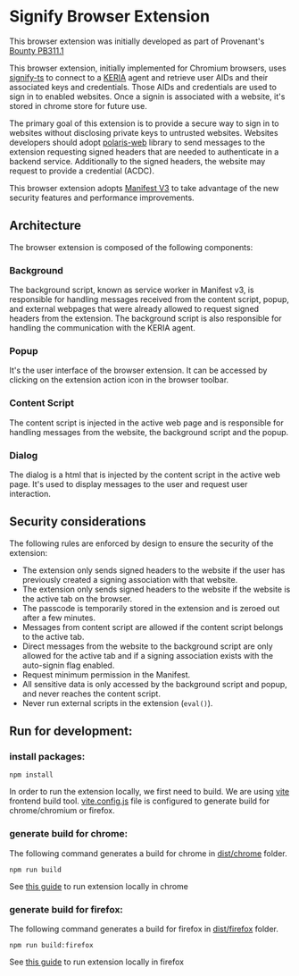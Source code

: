 # Signify Browser Extension
This browser extension was initially developed as part of Provenant's [Bounty PB311.1](https://docs.google.com/document/d/1mq82RDRGfoOMCs8sR8Cuj_hMC5i1_aP7e6DVqp8o13g/edit?usp=sharing)

This browser extension, initially implemented for Chromium browsers, uses [signify-ts](https://github.com/weboftrust/signify-ts) to connect to a [KERIA](https://github.com/weboftrust/keria) agent and retrieve user AIDs and their associated keys and credentials. Those AIDs and credentials are used to sign in to enabled websites. Once a signin is associated with a website, it's stored in chrome store for future use.

The primary goal of this extension is to provide a secure way to sign in to websites without disclosing private keys to untrusted websites. Websites developers should adopt [polaris-web]() library to send messages to the extension requesting signed headers that are needed to authenticate in a backend service. Additionally to the signed headers, the website may request to provide a credential (ACDC).

This browser extension adopts [Manifest V3](https://developer.chrome.com/docs/extensions/develop/migrate/what-is-mv3) to take advantage of the new security features and performance improvements.

## Architecture
The browser extension is composed of the following components:

### Background
The background script, known as service worker in Manifest v3, is responsible for handling messages received from the content script, popup, and external webpages that were already allowed to request signed headers from  the extension. The background script is also responsible for handling the communication with the KERIA agent. 

### Popup
It's the user interface of the browser extension. It can be accessed by clicking on the extension action icon in the browser toolbar.

### Content Script
The content script is injected in the active web page and is responsible for handling messages from the website, the background script and the popup.

### Dialog
The dialog is a html that is injected by the content script in the active web page. It's used to display messages to the user and request user interaction.

## Security considerations
The following rules are enforced by design to ensure the security of the extension:
* The extension only sends signed headers to the website if the user has previously created a signing association with that website.
* The extension only sends signed headers to the website if the website is the active tab on the browser.
* The passcode is temporarily stored in the extension and is zeroed out after a few minutes.
* Messages from content script are allowed if the content script belongs to the active tab.
* Direct messages from the website to the background script are only allowed for the active tab and if a signing association exists with the auto-signin flag enabled.
* Request minimum permission in the Manifest.
* All sensitive data is only accessed by the background script and popup, and never reaches the content script.
* Never run external scripts in the extension (`eval()`).

## Run for development:

### install packages:
```
npm install
```

In order to run the extension locally, we first need to build. 
We are using [vite](https://vitejs.dev/) frontend build tool. 
[vite.config.js](./vite.config.ts) file is configured to generate build for chrome/chromium or firefox.

### generate build for chrome:
The following command generates a build for chrome in [dist/chrome](./dist/chrome/) folder.
```
npm run build
```
See [this guide](https://medium.com/@aabroo.jalil/how-to-test-a-chrome-extension-locally-step-by-step-guide-852e4622d4c7) to run extension locally in chrome

### generate build for firefox:
The following command generates a build for firefox in [dist/firefox](./dist/firefox/) folder.
```
npm run build:firefox
```
See [this guide](https://developer.mozilla.org/en-US/docs/Mozilla/Add-ons/WebExtensions/Your_first_WebExtension) to run extension locally in firefox
